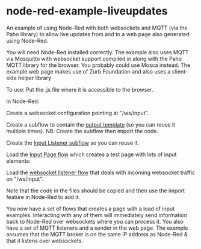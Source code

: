 # node-red-example-liveupdates
An example of using Node-Red with both websockets and MQTT (via the Paho library) to allow live updates 
from and to a web page also generated using Node-Red.

You will need Node-Red installed correctly. The example also uses MQTT via Mosquitto with websocket support
compiled in along with the Paho MQTT library for the browser. You probably could use Mosca instead. The example web page makes use of Zurb Foundation and also uses a client-side helper library 

To use:
Put the .js file where it is accessible to the browser. 

In Node-Red:

Create a websocket configuration pointing at "/ws/input".

Create a subflow to contain the [output template](Master%20Page%20Subflow.md) (so you can reuse it multiple times). NB: Create the subflow then import the code.

Create the [Input Listener subflow](Input%20Listener%20Subflow.md) so you can reuse it.

Load the [Input Page flow](Test%20Page%20Flow.md) which creates a test page with lots of input elements:

Load the [websocket listener flow](Websocket%20Listener%20Flow.md) that deals with incoming websocket traffic on "/ws/input".

Note that the code in the files should be copied and then use the import feature in Node-Red to add it.

You now have a set of flows that creates a page with a load of input examples. Interacting with any of them will immediately send information back to Node-Red over websockets where you can process it. You also have a set of MQTT listeners and a sender in the web page. The example assumes that the MQTT broker is on the same IP address as Node-Red & that it listens over websockets.
